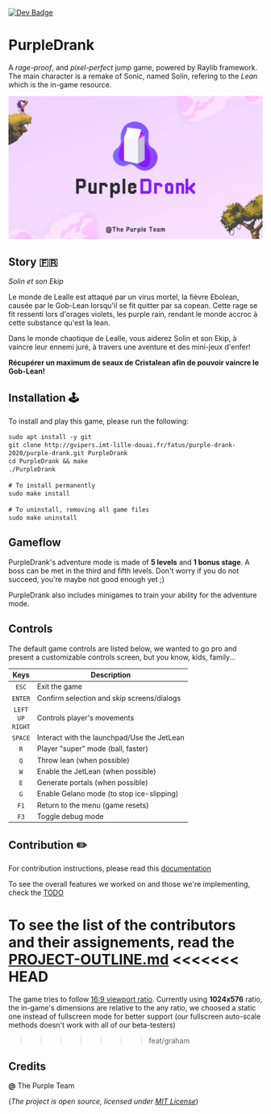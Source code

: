 [![Dev Badge](https://img.shields.io/badge/DEV-PurpleTeam-9400D3?style=for-the-badge&logo=discord&logoColor=9400D3)](https://discord.com/login)

# PurpleDrank
A *rage-proof*, and *pixel-perfect* jump game, powered by Raylib framework.
The main character is a remake of Sonic, named Solin, refering to the *Lean* which is the in-game resource.

![PurpleDrank Splashscreen](./res/backgrounds/splash.png "PurpleDrank")

## Story :fr:
*Solin et son Ekip*

Le monde de Lealle est attaqué par un virus mortel, la fièvre Ebolean, causée par le Gob-Lean lorsqu'il se fit quitter par sa copean. Cette rage se fit ressenti lors d'orages violets, les purple rain, rendant le monde accroc à cette substance qu'est la lean.

Dans le monde chaotique de Lealle, vous aiderez Solin et son Ekip, à vaincre leur ennemi juré, à travers une aventure et des mini-jeux d'enfer!

**Récupérer un maximum de seaux de Cristalean afin de pouvoir vaincre le Gob-Lean!**

## Installation :joystick:
To install and play this game, please run the following:
```
sudo apt install -y git
git clone http://gvipers.imt-lille-douai.fr/fatus/purple-drank-2020/purple-drank.git PurpleDrank
cd PurpleDrank && make
./PurpleDrank

# To install permanently
sudo make install

# To uninstall, removing all game files
sudo make uninstall
```

## Gameflow
PurpleDrank's adventure mode is made of **5 levels** and **1 bonus stage**. A boss can be met in the third and fifth levels. Don't worry if you do not succeed, you're maybe not good enough yet ;)

PurpleDrank also includes minigames to train your ability for the adventure mode.

## Controls
The default game controls are listed below, we wanted to go pro and present a customizable controls screen, but you know, kids, family...

| Keys | Description |
|:-:|-|
| `ESC` | Exit the game |
| `ENTER` | Confirm selection and skip screens/dialogs |
| `LEFT`<br>`UP`<br>`RIGHT`  | Controls player's movements |
| `SPACE` | Interact with the launchpad/Use the JetLean |
| `R` | Player "super" mode (ball, faster) |
| `Q` | Throw lean (when possible) |
| `W` | Enable the JetLean (when possible) |
| `E` | Generate portals (when possible) |
| `G` | Enable Gelano mode (to stop ice-slipping) |
| `F1` | Return to the menu (game resets) |
| `F3` | Toggle debug mode |

## Contribution :pencil2:
For contribution instructions, please read this [documentation](src/README.md)

To see the overall features we worked on and those we're implementing, check the [TODO](TODO.md)

To see the list of the contributors and their assignements, read the [PROJECT-OUTLINE.md](PROJECT-OUTLINE.md)
<<<<<<< HEAD
=======

The game tries to follow [16:9 viewport ratio](https://en.wikipedia.org/wiki/16:9). Currently using **1024x576** ratio, the in-game's dimensions are relative to the any ratio, we choosed a static one instead of fullscreen mode for better support (our fullscreen auto-scale methods doesn't work with all of our beta-testers)
>>>>>>> feat/graham

## Credits
**@** The Purple Team 

(*The project is open source, licensed under [MIT License](https://en.wikipedia.org/wiki/MIT_License)*)
